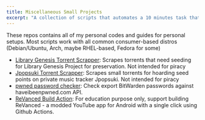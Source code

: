 ```yaml
---
title: Miscellaneous Small Projects
excerpt: "A collection of scripts that automates a 10 minutes task that takes 10 hours to develop"
---
```


These repos contains all of my personal codes and guides for personal setups. Most scripts work with all common consumer-based distros (Debian/Ubuntu, Arch, maybe RHEL-based, Fedora for some)

- [Library Genesis Torrent Scrapper](https://github.com/n0k0m3/Personal-Setup/blob/main/Libgen_torrent_scrape/): Scrapes torrents that need seeding for Library Genesis Project for preservation. Not intended for piracy
- [Jpopsuki Torrent Scrapper](https://github.com/n0k0m3/jpopsuki-scraping): Scrapes small torrents for hoarding seed points on private music tracker Jpopsuki. Not intended for piracy
- [pwned password checker](https://github.com/n0k0m3/bitwarden-haveibeenpwned): Check export BitWarden passwords against haveibeenpwned.com API.
- [ReVanced Build Action](https://github.com/n0k0m3/revanced-build-template): For education purpose only, support building ReVanced - a modded YouTube app for Android with a single click using Github Actions.